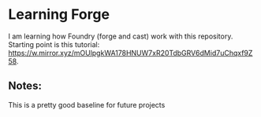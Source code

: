 # Learning Forge

I am learning how Foundry (forge and cast) work with this repository. Starting point is this tutorial: https://w.mirror.xyz/mOUlpgkWA178HNUW7xR20TdbGRV6dMid7uChqxf9Z58.

## Notes:

This is a pretty good baseline for future projects
